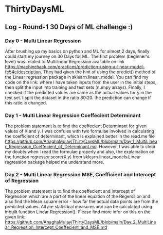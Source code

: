 # ThirtyDaysML

## Log - Round-1 30 Days of ML challenge :)


### Day 0 - Multi Linear Regression

After brushing up my basics on python and ML for almost 2 days, finally could start my journey on 30 Days for ML. The first problem (beginner's level) was related to Multilinear Regression available on link https://machinehack.com/practices/prediction-using-a-linear-model-fc54e/description. They had given the hint of using the predict() method of the Linear regression package in sklearn.linear_model. You can find my code on the link: where I have taken inputs from the user in the initial steps, then split the input into training and test sets (numpy arrays). Finally, I checked if the predicted values are same as the actual values for y in the test set. I split the dataset in the ratio 80:20. the prediction can change if this ratio is changed.


### Day 1 - Multi Linear Regression Coeffecient Determinant

The problem statement is to find the coeffecient Determinant for given values of X and y. I was confules with two formulae involved in calculating the coefficient of determinant, which is explained better in the read.me file https://github.com/AnaghaMulay/ThirtyDaysML/blob/main/Day_1_MultiLinear_Regression_Coeffecient_of_Determinant.md. However, I was able to clear my doubts when I read the formulae properly and also, the explaination on the function regressor.score(X,y) from sklearn.linear_models Linear regression package helped me understand more.


### Day 2 - Multi Linear Regression MSE, Coefficient and Intercept of Regression

The problem statement is to find the coeffecient and Intercept of Regression which are a part of the linear equation of the Regerssion and also find the Mean square error - how far the actual data points are from the predicted values. All are statistical measures and can be calculated using inbuilt function Linear Regression(). Please find more infor on this on the given link: https://github.com/AnaghaMulay/ThirtyDaysML/blob/main/Day_2_MultiLinear_Regression_Intercept_Coeffecient_and_MSE.md
